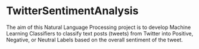 # TwitterSentimentAnalysis
The aim of this Natural Language Processing project is to develop Machine Learning Classifiers to classify text posts (tweets) from Twitter into Positive, Negative, or Neutral Labels based on the overall sentiment of the tweet.

